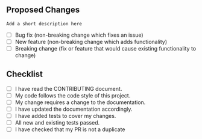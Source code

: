 ## Proposed Changes
`Add a short description here`
<!-- Add an `x` in between the [ ] to mark checked -->
- [ ] Bug fix (non-breaking change which fixes an issue)
- [ ] New feature (non-breaking change which adds functionality)
- [ ] Breaking change (fix or feature that would cause existing functionality to change)

## Checklist
<!-- Add an `x` in between the [ ] to mark checked -->
- [ ] I have read the CONTRIBUTING document.
- [ ] My code follows the code style of this project.
- [ ] My change requires a change to the documentation.
- [ ] I have updated the documentation accordingly.
- [ ] I have added tests to cover my changes.
- [ ] All new and existing tests passed.
- [ ] I have checked that my PR is not a duplicate